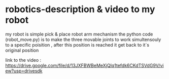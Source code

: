 # robotics-description & video to my robot

my robot is simple pick & place robot arm mechanism
the python code (robot_move.py) is to make the three movable joints to work simultensouly to a specific poisition , after this position is reached it get back
to it`s original position

link to the video :
https://drive.google.com/file/d/13JXFBWBeMeXjQIq1tefdk6CKdTSVdG9V/view?usp=drivesdk
